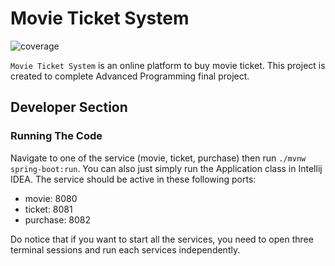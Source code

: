 # Movie Ticket System

![coverage](https://gitlab.com/ramadistra/spring/badges/master/coverage.svg)

`Movie Ticket System` is an online platform to buy movie ticket.
This project is created to complete Advanced Programming final project.

## Developer Section

### Running The Code
Navigate to one of the service (movie, ticket, purchase) then
run `./mvnw spring-boot:run`. You can also just simply run 
the Application class in Intellij IDEA. The service should be
active in these following ports:
- movie: 8080
- ticket: 8081
- purchase: 8082

Do notice that if you want to start all the services, you need
to open three terminal sessions and run each services independently.

